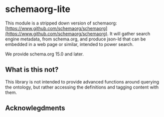 # schemaorg-lite

This module is a stripped down version of
schemaorg: [https://www.github.com/schemaorg/schemaorg](https://www.github.com/schemaorg/schemaorg).
It will gather search engine metadata, from schema.org, and produce json-ld that can be embedded in a web
page or similar, intended to power search.

We provide schema.org 15.0 and later.

## What is this not?

This library is not intended to provide advanced functions around querying the ontology,
but rather accessing the definitions and tagging content with them.

## Acknowlegdments